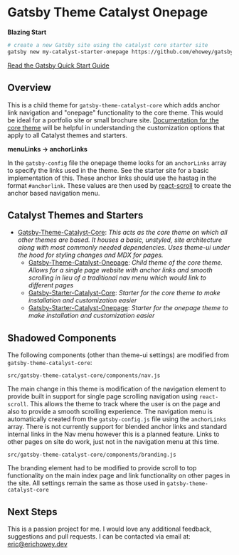 # Gatsby Theme Catalyst Onepage

**Blazing Start**
```sh
# create a new Gatsby site using the catalyst core starter site
gatsby new my-catalyst-starter-onepage https://github.com/ehowey/gatsby-starter-catalyst-onepage
```
[Read the Gatsby Quick Start Guide](https://www.gatsbyjs.org/docs/quick-start)

## Overview

This is a child theme for `gatsby-theme-catalyst-core` which adds anchor link navigation and "onepage" functionality to the core theme. This would be ideal for a portfolio site or small brochure site. [Documentation for the core theme](https://github.com/ehowey/gatsby-theme-catalyst-core) will be helpful in understanding the customization options that apply to all Catalyst themes and starters.

**menuLinks -> anchorLinks**

In the `gatsby-config` file the onepage theme looks for an `anchorLinks` array to specify the links used in the theme. See the starter site for a basic implementation of this. These anchor links should use the hastag in the format `#anchorlink`. These values are then used by [react-scroll](https://github.com/fisshy/react-scroll) to create the anchor based navigation menu.

## Catalyst Themes and Starters

* [Gatsby-Theme-Catalyst-Core](https://github.com/ehowey/gatsby-theme-catalyst-core): *This acts as the core theme on which all other themes are based. It houses a basic, unstyled, site architecture along with most commonly needed dependencies. Uses theme-ui under the hood for styling changes and MDX for pages.*
  * [Gatsby-Theme-Catalyst-Onepage](https://github.com/ehowey/gatsby-theme-catalyst-onepage): *Child theme of the core theme. Allows for a single page website with anchor links and smooth scrolling in lieu of a traditional nav menu which would link to different pages*
  * [Gatsby-Starter-Catalyst-Core](https://github.com/ehowey/gatsby-starter-catalyst-core): *Starter for the core theme to make installation and customization easier*
  * [Gatsby-Starter-Catalyst-Onepage](https://github.com/ehowey/gatsby-starter-catalyst-onepage): *Starter for the onepage theme to make installation and customization easier*

## Shadowed Components

The following components (other than theme-ui settings) are modified from `gatsby-theme-catalyst-core`:

`src/gatsby-theme-catalyst-core/components/nav.js`

The main change in this theme is modification of the navigation element to provide built in support for single page scrolling navigation using `react-scroll`.  This allows the theme to track where the user is on the page and also to provide a smooth scrolling experience.  The navigation menu is automatically created from the `gatsby-config.js` file using the `anchorLinks` array.  There is not currently support for blended anchor links and standard internal links in the Nav menu however this is a planned feature. Links to other pages on site do work, just not in the navigation menu at this time.

`src/gatsby-theme-catalyst-core/components/branding.js`

The branding element had to be modified to provide scroll to top functionality on the main index page and link functionality on other pages in the site.  All settings remain the same as those used in `gatsby-theme-catalyst-core`

## Next Steps

This is a passion project for me.  I would love any additional feedback, suggestions and pull requests.  I can be contacted via email at: <eric@erichowey.dev>
